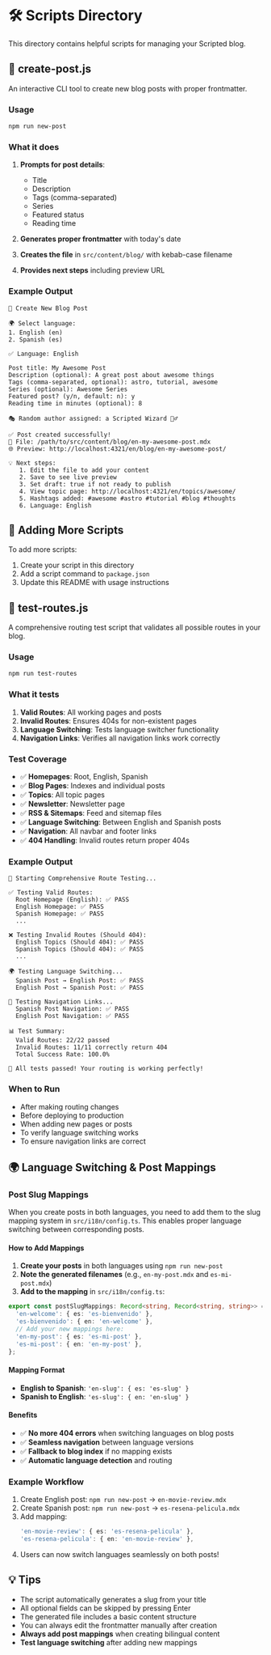 # 🛠️ Scripts Directory

This directory contains helpful scripts for managing your Scripted blog.

## 📝 create-post.js

An interactive CLI tool to create new blog posts with proper frontmatter.

### Usage

```bash
npm run new-post
```

### What it does

1. **Prompts for post details**:
   - Title
   - Description
   - Tags (comma-separated)
   - Series
   - Featured status
   - Reading time

2. **Generates proper frontmatter** with today's date

3. **Creates the file** in `src/content/blog/` with kebab-case filename

4. **Provides next steps** including preview URL

### Example Output

```
📝 Create New Blog Post

🌍 Select language:
1. English (en)
2. Spanish (es)

✅ Language: English

Post title: My Awesome Post
Description (optional): A great post about awesome things
Tags (comma-separated, optional): astro, tutorial, awesome
Series (optional): Awesome Series
Featured post? (y/n, default: n): y
Reading time in minutes (optional): 8

🎭 Random author assigned: a Scripted Wizard 🧙‍♂️

✅ Post created successfully!
📁 File: /path/to/src/content/blog/en-my-awesome-post.mdx
🌐 Preview: http://localhost:4321/en/blog/en-my-awesome-post/

💡 Next steps:
   1. Edit the file to add your content
   2. Save to see live preview
   3. Set draft: true if not ready to publish
   4. View topic page: http://localhost:4321/en/topics/awesome/
   5. Hashtags added: #awesome #astro #tutorial #blog #thoughts
   6. Language: English
```

## 🔧 Adding More Scripts

To add more scripts:

1. Create your script in this directory
2. Add a script command to `package.json`
3. Update this README with usage instructions

## 🧪 test-routes.js

A comprehensive routing test script that validates all possible routes in your blog.

### Usage

```bash
npm run test-routes
```

### What it tests

1. **Valid Routes**: All working pages and posts
2. **Invalid Routes**: Ensures 404s for non-existent pages
3. **Language Switching**: Tests language switcher functionality
4. **Navigation Links**: Verifies all navigation links work correctly

### Test Coverage

- ✅ **Homepages**: Root, English, Spanish
- ✅ **Blog Pages**: Indexes and individual posts
- ✅ **Topics**: All topic pages
- ✅ **Newsletter**: Newsletter page
- ✅ **RSS & Sitemaps**: Feed and sitemap files
- ✅ **Language Switching**: Between English and Spanish posts
- ✅ **Navigation**: All navbar and footer links
- ✅ **404 Handling**: Invalid routes return proper 404s

### Example Output

```
🚀 Starting Comprehensive Route Testing...

✅ Testing Valid Routes:
  Root Homepage (English): ✅ PASS
  English Homepage: ✅ PASS
  Spanish Homepage: ✅ PASS
  ...

❌ Testing Invalid Routes (Should 404):
  English Topics (Should 404): ✅ PASS
  Spanish Topics (Should 404): ✅ PASS
  ...

🌍 Testing Language Switching...
  Spanish Post → English Post: ✅ PASS
  English Post → Spanish Post: ✅ PASS

🧭 Testing Navigation Links...
  Spanish Post Navigation: ✅ PASS
  English Post Navigation: ✅ PASS

📊 Test Summary:
  Valid Routes: 22/22 passed
  Invalid Routes: 11/11 correctly return 404
  Total Success Rate: 100.0%

🎉 All tests passed! Your routing is working perfectly!
```

### When to Run

- After making routing changes
- Before deploying to production
- When adding new pages or posts
- To verify language switching works
- To ensure navigation links are correct

## 🌍 Language Switching & Post Mappings

### Post Slug Mappings

When you create posts in both languages, you need to add them to the slug mapping system in `src/i18n/config.ts`. This enables proper language switching between corresponding posts.

#### How to Add Mappings

1. **Create your posts** in both languages using `npm run new-post`
2. **Note the generated filenames** (e.g., `en-my-post.mdx` and `es-mi-post.mdx`)
3. **Add to the mapping** in `src/i18n/config.ts`:

```typescript
export const postSlugMappings: Record<string, Record<string, string>> = {
  'en-welcome': { es: 'es-bienvenido' },
  'es-bienvenido': { en: 'en-welcome' },
  // Add your new mappings here:
  'en-my-post': { es: 'es-mi-post' },
  'es-mi-post': { en: 'en-my-post' },
};
```

#### Mapping Format

- **English to Spanish**: `'en-slug': { es: 'es-slug' }`
- **Spanish to English**: `'es-slug': { en: 'en-slug' }`

#### Benefits

- ✅ **No more 404 errors** when switching languages on blog posts
- ✅ **Seamless navigation** between language versions
- ✅ **Fallback to blog index** if no mapping exists
- ✅ **Automatic language detection** and routing

### Example Workflow

1. Create English post: `npm run new-post` → `en-movie-review.mdx`
2. Create Spanish post: `npm run new-post` → `es-resena-pelicula.mdx`
3. Add mapping:
   ```typescript
   'en-movie-review': { es: 'es-resena-pelicula' },
   'es-resena-pelicula': { en: 'en-movie-review' },
   ```
4. Users can now switch languages seamlessly on both posts!

## 💡 Tips

- The script automatically generates a slug from your title
- All optional fields can be skipped by pressing Enter
- The generated file includes a basic content structure
- You can always edit the frontmatter manually after creation
- **Always add post mappings** when creating bilingual content
- **Test language switching** after adding new mappings
